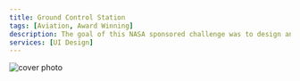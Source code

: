 ```yaml
---
title: Ground Control Station
tags: [Aviation, Award Winning]
description: The goal of this NASA sponsored challenge was to design an effective interface for simultaneously managing multiple autonomous vehicles.
services: [UI Design]
---
```



<img src="https://images.unsplash.com/photo-1678833823181-ec16d450d8c1?ixlib=rb-4.0.3&ixid=MnwxMjA3fDB8MHxwaG90by1wYWdlfHx8fGVufDB8fHx8&auto=format&fit=crop&w=1287&q=80" alt="cover photo">